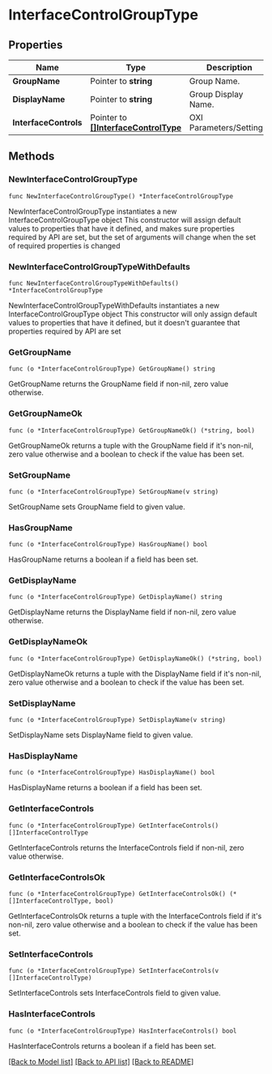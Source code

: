 # InterfaceControlGroupType

## Properties

Name | Type | Description | Notes
------------ | ------------- | ------------- | -------------
**GroupName** | Pointer to **string** | Group Name. | [optional] 
**DisplayName** | Pointer to **string** | Group Display Name. | [optional] 
**InterfaceControls** | Pointer to [**[]InterfaceControlType**](InterfaceControlType.md) | OXI Parameters/Settings. | [optional] 

## Methods

### NewInterfaceControlGroupType

`func NewInterfaceControlGroupType() *InterfaceControlGroupType`

NewInterfaceControlGroupType instantiates a new InterfaceControlGroupType object
This constructor will assign default values to properties that have it defined,
and makes sure properties required by API are set, but the set of arguments
will change when the set of required properties is changed

### NewInterfaceControlGroupTypeWithDefaults

`func NewInterfaceControlGroupTypeWithDefaults() *InterfaceControlGroupType`

NewInterfaceControlGroupTypeWithDefaults instantiates a new InterfaceControlGroupType object
This constructor will only assign default values to properties that have it defined,
but it doesn't guarantee that properties required by API are set

### GetGroupName

`func (o *InterfaceControlGroupType) GetGroupName() string`

GetGroupName returns the GroupName field if non-nil, zero value otherwise.

### GetGroupNameOk

`func (o *InterfaceControlGroupType) GetGroupNameOk() (*string, bool)`

GetGroupNameOk returns a tuple with the GroupName field if it's non-nil, zero value otherwise
and a boolean to check if the value has been set.

### SetGroupName

`func (o *InterfaceControlGroupType) SetGroupName(v string)`

SetGroupName sets GroupName field to given value.

### HasGroupName

`func (o *InterfaceControlGroupType) HasGroupName() bool`

HasGroupName returns a boolean if a field has been set.

### GetDisplayName

`func (o *InterfaceControlGroupType) GetDisplayName() string`

GetDisplayName returns the DisplayName field if non-nil, zero value otherwise.

### GetDisplayNameOk

`func (o *InterfaceControlGroupType) GetDisplayNameOk() (*string, bool)`

GetDisplayNameOk returns a tuple with the DisplayName field if it's non-nil, zero value otherwise
and a boolean to check if the value has been set.

### SetDisplayName

`func (o *InterfaceControlGroupType) SetDisplayName(v string)`

SetDisplayName sets DisplayName field to given value.

### HasDisplayName

`func (o *InterfaceControlGroupType) HasDisplayName() bool`

HasDisplayName returns a boolean if a field has been set.

### GetInterfaceControls

`func (o *InterfaceControlGroupType) GetInterfaceControls() []InterfaceControlType`

GetInterfaceControls returns the InterfaceControls field if non-nil, zero value otherwise.

### GetInterfaceControlsOk

`func (o *InterfaceControlGroupType) GetInterfaceControlsOk() (*[]InterfaceControlType, bool)`

GetInterfaceControlsOk returns a tuple with the InterfaceControls field if it's non-nil, zero value otherwise
and a boolean to check if the value has been set.

### SetInterfaceControls

`func (o *InterfaceControlGroupType) SetInterfaceControls(v []InterfaceControlType)`

SetInterfaceControls sets InterfaceControls field to given value.

### HasInterfaceControls

`func (o *InterfaceControlGroupType) HasInterfaceControls() bool`

HasInterfaceControls returns a boolean if a field has been set.


[[Back to Model list]](../README.md#documentation-for-models) [[Back to API list]](../README.md#documentation-for-api-endpoints) [[Back to README]](../README.md)


